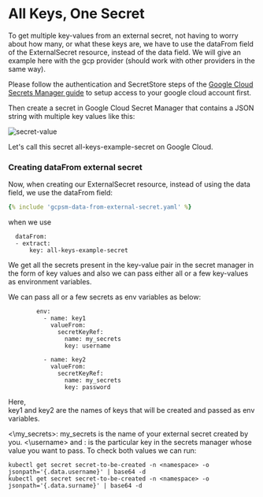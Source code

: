 # All Keys, One Secret

To get multiple key-values from an external secret, not having to worry about how many, or what these keys are, we have to use the dataFrom field of the ExternalSecret resource, instead of the data field. We will give an example here with the gcp provider (should work with other providers in the same way).

Please follow the authentication and SecretStore steps of the [Google Cloud Secrets Manager guide](../provider/google-secrets-manager.md) to setup access to your google cloud account first.

Then create a secret in Google Cloud Secret Manager that contains a JSON string with multiple key values like this:

![secret-value](../pictures/screenshot_json_string_gcp_secret_value.png)

Let's call this secret all-keys-example-secret on Google Cloud.


### Creating dataFrom external secret

Now, when creating our ExternalSecret resource, instead of using the data field, we use the dataFrom field:

```yaml
{% include 'gcpsm-data-from-external-secret.yaml' %}
```
when we use 
```
  dataFrom:
  - extract:
      key: all-keys-example-secret
```
We get all the secrets present in the key-value pair in the secret manager in the form of key values and also we can pass either all or a few key-values as environment variables.

We can pass all or a few secrets as env variables as below:
```
        env:
          - name: key1
            valueFrom:
              secretKeyRef:
                name: my_secrets
                key: username

          - name: key2
            valueFrom:
              secretKeyRef:
                name: my_secrets
                key: password
```

Here, <br>
key1 and key2 are the names of keys that will be created and passed as env variables.

<\my_secrets\>: my_secrets is the name of your external secret created by you.
<\username\> and <password>: is the particular key in the secrets manager whose value you want to pass.
To check both values we can run:
```
kubectl get secret secret-to-be-created -n <namespace> -o jsonpath='{.data.username}' | base64 -d
kubectl get secret secret-to-be-created -n <namespace> -o jsonpath='{.data.surname}' | base64 -d
```
